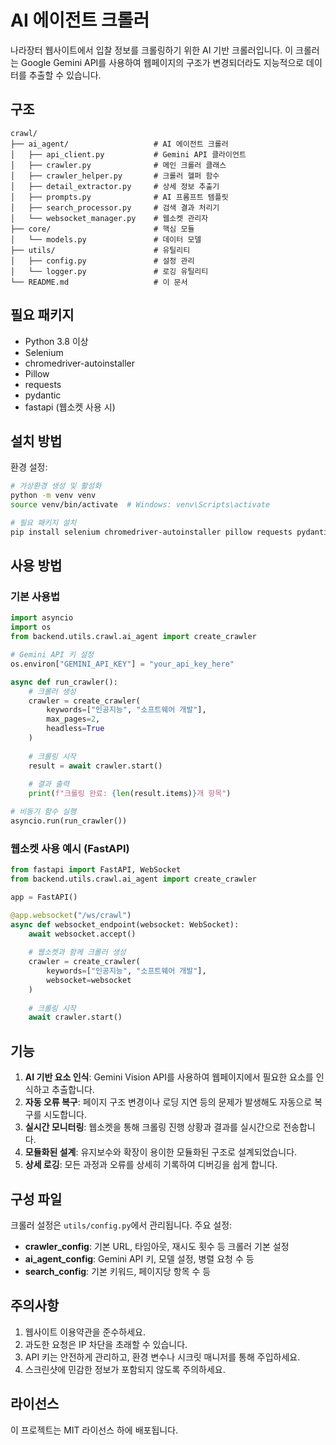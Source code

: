 # AI 에이전트 크롤러

나라장터 웹사이트에서 입찰 정보를 크롤링하기 위한 AI 기반 크롤러입니다. 이 크롤러는 Google Gemini API를 사용하여 웹페이지의 구조가 변경되더라도 지능적으로 데이터를 추출할 수 있습니다.

## 구조

```
crawl/
├── ai_agent/                   # AI 에이전트 크롤러
│   ├── api_client.py           # Gemini API 클라이언트
│   ├── crawler.py              # 메인 크롤러 클래스
│   ├── crawler_helper.py       # 크롤러 헬퍼 함수
│   ├── detail_extractor.py     # 상세 정보 추출기
│   ├── prompts.py              # AI 프롬프트 템플릿
│   ├── search_processor.py     # 검색 결과 처리기
│   └── websocket_manager.py    # 웹소켓 관리자
├── core/                       # 핵심 모듈
│   └── models.py               # 데이터 모델
├── utils/                      # 유틸리티
│   ├── config.py               # 설정 관리
│   └── logger.py               # 로깅 유틸리티
└── README.md                   # 이 문서
```

## 필요 패키지

- Python 3.8 이상
- Selenium
- chromedriver-autoinstaller
- Pillow
- requests
- pydantic
- fastapi (웹소켓 사용 시)

## 설치 방법

환경 설정:

```bash
# 가상환경 생성 및 활성화
python -m venv venv
source venv/bin/activate  # Windows: venv\Scripts\activate

# 필요 패키지 설치
pip install selenium chromedriver-autoinstaller pillow requests pydantic fastapi
```

## 사용 방법

### 기본 사용법

```python
import asyncio
import os
from backend.utils.crawl.ai_agent import create_crawler

# Gemini API 키 설정
os.environ["GEMINI_API_KEY"] = "your_api_key_here"

async def run_crawler():
    # 크롤러 생성
    crawler = create_crawler(
        keywords=["인공지능", "소프트웨어 개발"],
        max_pages=2,
        headless=True
    )
    
    # 크롤링 시작
    result = await crawler.start()
    
    # 결과 출력
    print(f"크롤링 완료: {len(result.items)}개 항목")

# 비동기 함수 실행
asyncio.run(run_crawler())
```

### 웹소켓 사용 예시 (FastAPI)

```python
from fastapi import FastAPI, WebSocket
from backend.utils.crawl.ai_agent import create_crawler

app = FastAPI()

@app.websocket("/ws/crawl")
async def websocket_endpoint(websocket: WebSocket):
    await websocket.accept()
    
    # 웹소켓과 함께 크롤러 생성
    crawler = create_crawler(
        keywords=["인공지능", "소프트웨어 개발"],
        websocket=websocket
    )
    
    # 크롤링 시작
    await crawler.start()
```

## 기능

1. **AI 기반 요소 인식**: Gemini Vision API를 사용하여 웹페이지에서 필요한 요소를 인식하고 추출합니다.
2. **자동 오류 복구**: 페이지 구조 변경이나 로딩 지연 등의 문제가 발생해도 자동으로 복구를 시도합니다.
3. **실시간 모니터링**: 웹소켓을 통해 크롤링 진행 상황과 결과를 실시간으로 전송합니다.
4. **모듈화된 설계**: 유지보수와 확장이 용이한 모듈화된 구조로 설계되었습니다.
5. **상세 로깅**: 모든 과정과 오류를 상세히 기록하여 디버깅을 쉽게 합니다.

## 구성 파일

크롤러 설정은 `utils/config.py`에서 관리됩니다. 주요 설정:

- **crawler_config**: 기본 URL, 타임아웃, 재시도 횟수 등 크롤러 기본 설정
- **ai_agent_config**: Gemini API 키, 모델 설정, 병렬 요청 수 등
- **search_config**: 기본 키워드, 페이지당 항목 수 등

## 주의사항

1. 웹사이트 이용약관을 준수하세요.
2. 과도한 요청은 IP 차단을 초래할 수 있습니다.
3. API 키는 안전하게 관리하고, 환경 변수나 시크릿 매니저를 통해 주입하세요.
4. 스크린샷에 민감한 정보가 포함되지 않도록 주의하세요.

## 라이선스

이 프로젝트는 MIT 라이선스 하에 배포됩니다. 